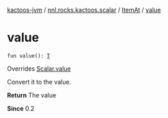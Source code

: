 [kactoos-jvm](../../index.md) / [nnl.rocks.kactoos.scalar](../index.md) / [ItemAt](index.md) / [value](./value.md)

# value

`fun value(): `[`T`](index.md#T)

Overrides [Scalar.value](../../nnl.rocks.kactoos/-scalar/value.md)

Convert it to the value.

**Return**
The value

**Since**
0.2

